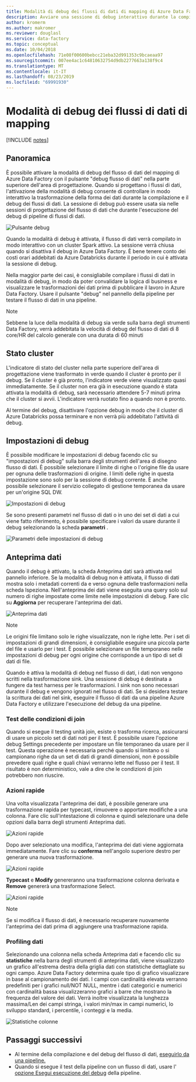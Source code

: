 ```yaml
---
title: Modalità di debug dei flussi di dati di mapping di Azure Data Factory
description: Avviare una sessione di debug interattivo durante la compilazione di flussi di dati
author: kromerm
ms.author: makromer
ms.reviewer: douglasl
ms.service: data-factory
ms.topic: conceptual
ms.date: 10/04/2018
ms.openlocfilehash: 71e08f00600bebcc21eba32d991353c9bcaeaa97
ms.sourcegitcommit: 007ee4ac1c64810632754d9db2277663a138f9c4
ms.translationtype: MT
ms.contentlocale: it-IT
ms.lasthandoff: 08/23/2019
ms.locfileid: "69991930"
---
```

# <a name="mapping-data-flow-debug-mode"></a>Modalità di debug dei flussi di dati di mapping

[!INCLUDE [notes](../../includes/data-factory-data-flow-preview.md)]

## <a name="overview"></a>Panoramica

È possibile attivare la modalità di debug del flusso di dati del mapping di Azure Data Factory con il pulsante "debug flusso di dati" nella parte superiore dell'area di progettazione. Quando si progettano i flussi di dati, l'attivazione della modalità di debug consente di controllare in modo interattivo la trasformazione della forma dei dati durante la compilazione e il debug dei flussi di dati. La sessione di debug può essere usata sia nelle sessioni di progettazione del flusso di dati che durante l'esecuzione del debug di pipeline di flussi di dati.

![Pulsante debug](media/data-flow/debugbutton.png "Pulsante debug")

Quando la modalità di debug è attivata, il flusso di dati verrà compilato in modo interattivo con un cluster Spark attivo. La sessione verrà chiusa quando si disattiva il debug in Azure Data Factory. È bene tenere conto dei costi orari addebitati da Azure Databricks durante il periodo in cui è attivata la sessione di debug.

Nella maggior parte dei casi, è consigliabile compilare i flussi di dati in modalità di debug, in modo da poter convalidare la logica di business e visualizzare le trasformazioni dei dati prima di pubblicare il lavoro in Azure Data Factory. Usare il pulsante "debug" nel pannello della pipeline per testare il flusso di dati in una pipeline.

> [!NOTE]
> Sebbene la luce della modalità di debug sia verde sulla barra degli strumenti Data Factory, verrà addebitata la velocità di debug del flusso di dati di 8 core/HR del calcolo generale con una durata di 60 minuti 

## <a name="cluster-status"></a>Stato cluster

L'indicatore di stato del cluster nella parte superiore dell'area di progettazione viene trasformato in verde quando il cluster è pronto per il debug. Se il cluster è già pronto, l'indicatore verde viene visualizzato quasi immediatamente. Se il cluster non era già in esecuzione quando è stata attivata la modalità di debug, sarà necessario attendere 5-7 minuti prima che il cluster si avvii. L'indicatore verrà ruotato fino a quando non è pronto.

Al termine del debug, disattivare l'opzione debug in modo che il cluster di Azure Databricks possa terminare e non verrà più addebitato l'attività di debug.

## <a name="debug-settings"></a>Impostazioni di debug

È possibile modificare le impostazioni di debug facendo clic su "impostazioni di debug" sulla barra degli strumenti dell'area di disegno flusso di dati. È possibile selezionare il limite di righe o l'origine file da usare per ognuna delle trasformazioni di origine. I limiti delle righe in questa impostazione sono solo per la sessione di debug corrente. È anche possibile selezionare il servizio collegato di gestione temporanea da usare per un'origine SQL DW. 

![Impostazioni di debug](media/data-flow/debug-settings.png "Impostazioni di debug")

Se sono presenti parametri nel flusso di dati o in uno dei set di dati a cui viene fatto riferimento, è possibile specificare i valori da usare durante il debug selezionando la scheda **parametri** .

![Parametri delle impostazioni di debug](media/data-flow/debug-settings2.png "Parametri delle impostazioni di debug")

## <a name="data-preview"></a>Anteprima dati

Quando il debug è attivato, la scheda Anteprima dati sarà attivata nel pannello inferiore. Se la modalità di debug non è attivata, il flusso di dati mostra solo i metadati correnti da e verso ognuna delle trasformazioni nella scheda Ispeziona. Nell'anteprima dei dati viene eseguita una query solo sul numero di righe impostate come limite nelle impostazioni di debug. Fare clic su **Aggiorna** per recuperare l'anteprima dei dati.

![Anteprima dati](media/data-flow/datapreview.png "Anteprima dati")

> [!NOTE]
> Le origini file limitano solo le righe visualizzate, non le righe lette. Per i set di impostazioni di grandi dimensioni, è consigliabile eseguire una piccola parte del file e usarlo per i test. È possibile selezionare un file temporaneo nelle impostazioni di debug per ogni origine che corrisponde a un tipo di set di dati di file.

Quando è attiva la modalità di debug nel flusso di dati, i dati non vengono scritti nella trasformazione sink. Una sessione di debug è destinata a fungere da test harness per le trasformazioni. I sink non sono necessari durante il debug e vengono ignorati nel flusso di dati. Se si desidera testare la scrittura dei dati nel sink, eseguire il flusso di dati da una pipeline Azure Data Factory e utilizzare l'esecuzione del debug da una pipeline.

### <a name="testing-join-conditions"></a>Test delle condizioni di join

Quando si esegue il testing unità join, esiste o trasforma ricerca, assicurarsi di usare un piccolo set di dati noti per il test. È possibile usare l'opzione debug Settings precedente per impostare un file temporaneo da usare per il test. Questa operazione è necessaria perché quando si limitano o si campionano righe da un set di dati di grandi dimensioni, non è possibile prevedere quali righe e quali chiavi verranno lette nel flusso per il test. Il risultato è non deterministico, vale a dire che le condizioni di join potrebbero non riuscire.

### <a name="quick-actions"></a>Azioni rapide

Una volta visualizzata l'anteprima dei dati, è possibile generare una trasformazione rapida per typecast, rimuovere o apportare modifiche a una colonna. Fare clic sull'intestazione di colonna e quindi selezionare una delle opzioni dalla barra degli strumenti Anteprima dati.

![Azioni rapide](media/data-flow/quick-actions1.png "Azioni rapide")

Dopo aver selezionato una modifica, l'anteprima dei dati viene aggiornata immediatamente. Fare clic su **conferma** nell'angolo superiore destro per generare una nuova trasformazione.

![Azioni rapide](media/data-flow/quick-actions2.png "Azioni rapide")

**Typecast** e **Modify** genereranno una trasformazione colonna derivata e **Remove** genererà una trasformazione Select.

![Azioni rapide](media/data-flow/quick-actions3.png "Azioni rapide")

> [!NOTE]
> Se si modifica il flusso di dati, è necessario recuperare nuovamente l'anteprima dei dati prima di aggiungere una trasformazione rapida.

### <a name="data-profiling"></a>Profiling dati

Selezionando una colonna nella scheda Anteprima dati e facendo clic su **statistiche** nella barra degli strumenti di anteprima dati, viene visualizzato un grafico all'estrema destra della griglia dati con statistiche dettagliate su ogni campo. Azure Data Factory determina quale tipo di grafico visualizzare in base al campionamento dei dati. I campi con cardinalità elevata verranno predefiniti per i grafici null/NOT NULL, mentre i dati categorici e numerici con cardinalità bassa visualizzeranno grafici a barre che mostrano la frequenza del valore dei dati. Verrà inoltre visualizzata la lunghezza massima/Len dei campi stringa, i valori min/max in campi numerici, lo sviluppo standard, i percentile, i conteggi e la media.

![Statistiche colonne](media/data-flow/stats.png "Statistiche colonne")

## <a name="next-steps"></a>Passaggi successivi

* Al termine della compilazione e del debug del flusso di dati, [eseguirlo da una pipeline.](control-flow-execute-data-flow-activity.md)
* Quando si esegue il test della pipeline con un flusso di dati, usare l' [opzione Esegui esecuzione del debug](iterative-development-debugging.md) della pipeline.
